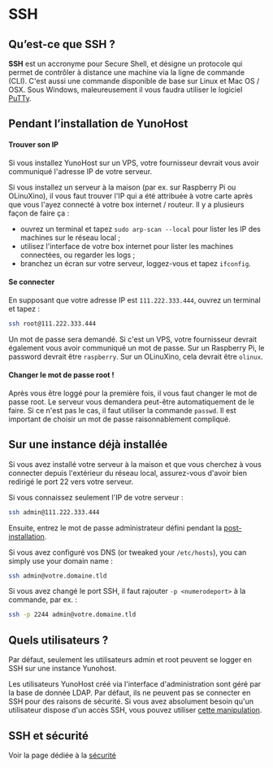 # SSH

## Qu’est-ce que SSH ?

**SSH** est un accronyme pour Secure Shell, et désigne un protocole qui permet de contrôler à distance une machine via la ligne de commande (CLI). C'est aussi une commande disponible de base sur Linux et Mac OS / OSX. Sous Windows, maleureusement il vous faudra utiliser le logiciel [PuTTy](http://www.fastcomet.com/tutorials/getting-started/putty).

## Pendant l’installation de YunoHost

#### Trouver son IP

Si vous installez YunoHost sur un VPS, votre fournisseur devrait vous avoir communiqué l'adresse IP de votre serveur. 

Si vous installez un serveur à la maison (par ex. sur Raspberry Pi ou OLinuXino), il vous faut trouver l'IP qui a été attribuée à votre carte après que vous l'ayez connecté à votre box internet / routeur. Il y a plusieurs façon de faire ça :

- ouvrez un terminal et tapez `sudo arp-scan --local` pour lister les IP des machines sur le réseau local ;
- utilisez l'interface de votre box internet pour lister les machines connectées, ou regarder les logs ;
- branchez un écran sur votre serveur, loggez-vous et tapez `ifconfig`.

#### Se connecter

En supposant que votre adresse IP est `111.222.333.444`, ouvrez un terminal et tapez :

```bash
ssh root@111.222.333.444
```

Un mot de passe sera demandé. Si c'est un VPS, votre fournisseur devrait également vous avoir communiqué un mot de passe. Sur un Raspberry Pi, le password devrait être `raspberry`. Sur un OLinuXino, cela devrait être `olinux`.

#### Changer le mot de passe root !

Après vous être loggé pour la première fois, il vous faut changer le mot de passe root. Le serveur vous demandera peut-être automatiquement de le faire. Si ce n'est pas le cas, il faut utiliser la commande `passwd`. Il est important de choisir un mot de passe raisonnablement compliqué.

## Sur une instance déjà installée

Si vous avez installé votre serveur à la maison et que vous cherchez à vous connecter depuis l'extérieur du réseau local, assurez-vous d'avoir bien redirigé le port 22 vers votre serveur.

Si vous connaissez seulement l'IP de votre serveur :

```bash
ssh admin@111.222.333.444
```

Ensuite, entrez le mot de passe administrateur défini pendant la [post-installation](postinstall).

Si vous avez configuré vos DNS (or tweaked your `/etc/hosts`), you can simply use your domain name :

```bash
ssh admin@votre.domaine.tld
```

Si vous avez changé le port SSH, il faut rajouter `-p <numerodeport>` à la commande, par ex. :

```bash
ssh -p 2244 admin@votre.domaine.tld
```

## Quels utilisateurs ?

Par défaut, seulement les utilisateurs admin et root peuvent se logger en SSH sur une instance Yunohost.

Les utilisateurs YunoHost créé via l'interface d'administration sont géré par la base de donnée LDAP. Par défaut, ils ne peuvent pas se connecter en SSH pour des raisons de sécurité. Si vous avez absolument besoin qu'un utilisateur dispose d'un accès SSH, vous pouvez utiliser [cette manipulation](https://forum.yunohost.org/t/ssh-disconnects-after-successful-login/256/10).

## SSH et sécurité

Voir la page dédiée à la [sécurité](security_fr)
